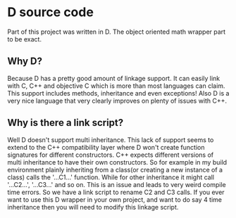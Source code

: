 # D source code

Part of this project was written in D.
The object oriented math wrapper part to be exact.

## Why D?

Because D has a pretty good amount of linkage support.
It can easily link with C, C++ and objective C which is more than most languages can claim.
This support includes methods, inheritance and even exceptions!
Also D is a very nice language that very clearly improves on plenty of issues with C++.

## Why is there a link script?

Well D doesn't support multi inheritance.
This lack of support seems to extend to the C++ compatibility layer where D won't create function signatures for different constructors.
C++ expects different versions of multi inheritance to have their own constructors.
So for example in my build environment plainly inheriting from a class(or creating a new instance of a class) calls the '...C1...' function.
While for other inheritance it might call '...C2...', '...C3...' and so on.
This is an issue and leads to very weird compile time errors.
So we have a link script to rename C2 and C3 calls.
If you ever want to use this D wrapper in your own project, and want to do say 4 time inheritance then you will need to modify this linkage script.
